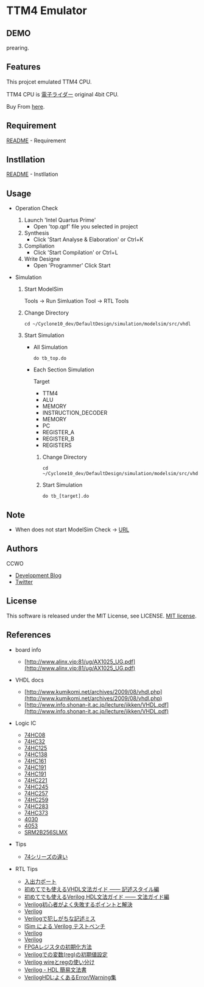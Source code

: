 # TTM4 Emulator

## DEMO

prearing.

## Features

This projcet emulated TTM4 CPU.

TTM4 CPU is [電子ライダー](https://twitter.com/denshirider) original 4bit CPU.

Buy From [here](https://www.switch-science.com/catalog/3915/).

## Requirement

[README](https://github.com/CC-WO/Cyclone10_dev/blob/master/README.md) - Requirement

## Instllation

[README](https://github.com/CC-WO/Cyclone10_dev/blob/master/README.md) - Instllation

## Usage

- Operation Check

  1. Launch 'Intel Quartus Prime'
      - Open 'top.qpf' file you selected in project
  2. Synthesis
      - Click 'Start Analyse & Elaboration' or Ctrl+K
  3. Compliation
      - Click 'Start Compilation' or Ctrl+L
  4. Write Designe
      - Open 'Programmer' Click Start

- Simulation

  1. Start ModelSim

      Tools -> Run Simluation Tool -> RTL Tools

  1. Change Directory

      ```plain
      cd ~/Cyclone10_dev/DefaultDesign/simulation/modelsim/src/vhdl
      ```

  1. Start Simulation

      - All Simulation

        ```palin
        do tb_top.do
        ```

      - Each Section Simulation

        Target

          - TTM4
          - ALU
          - MEMORY
          - INSTRUCTION_DECODER
          - MEMORY
          - PC
          - REGISTER_A
          - REGISTER_B
          - REGISTERS

        1. Change Directory

            ```plain
            cd ~/Cyclone10_dev/DefaultDesign/simulation/modelsim/src/vhdl/[target]/
            ```

        2. Start Simulation

            ```plain
            do tb_[target].do
            ```

## Note

- When does not start ModelSim
  Check -> [URL](https://ccwo-embed.hatenablog.com/entry/2019/07/21/110450)

## Authors

CCWO

- [Development Blog](https://ccwo-embed.hatenablog.com/)
- [Twitter](https://twitter.com/C_C_WO)

## License

This software is released under the MIT License, see LICENSE. [MIT license](https://en.wikipedia.org/wiki/MIT_License).

## References

- board info
  - [http://www.alinx.vip:81/ug/AX1025_UG.pdf](http://www.alinx.vip:81/ug/AX1025_UG.pdf)
- VHDL docs
  - [http://www.kumikomi.net/archives/2009/08/vhdl.php](http://www.kumikomi.net/archives/2009/08/vhdl.php)
  - [http://www.info.shonan-it.ac.jp/lecture/jikken/VHDL.pdf](http://www.info.shonan-it.ac.jp/lecture/jikken/VHDL.pdf)
- Logic IC
  - [74HC08](https://toshiba.semicon-storage.com/jp/product/logic/cmos-logic/detail.TC74HC08AP.html)
  - [74HC32](https://toshiba.semicon-storage.com/jp/product/logic/cmos-logic/detail.TC74HC32AP.html)
  - [74HC125](https://toshiba.semicon-storage.com/jp/product/logic/cmos-logic/detail.TC74HC161AP.html)
  - [74HC138](https://toshiba.semicon-storage.com/jp/product/logic/cmos-logic/detail.TC74HC138AP.html)
  - [74HC161](https://toshiba.semicon-storage.com/jp/product/logic/cmos-logic/detail.TC74HC161AP.html)
  - [74HC191](https://toshiba.semicon-storage.com/jp/product/logic/cmos-logic/detail.TC74HC191AP.html)
  - [74HC191](https://toshiba.semicon-storage.com/jp/product/logic/cmos-logic/detail.TC74HC191AP.html)
  - [74HC221](https://toshiba.semicon-storage.com/jp/product/logic/cmos-logic/detail.TC74HC221AP.html)
  - [74HC245](https://toshiba.semicon-storage.com/jp/product/logic/cmos-logic/detail.TC74HC245AP.html)
  - [74HC257](https://toshiba.semicon-storage.com/jp/product/logic/cmos-logic/detail.TC74HC257AP.html)
  - [74HC259](https://toshiba.semicon-storage.com/jp/product/logic/cmos-logic/detail.TC74HC259AP.html)
  - [74HC283](https://toshiba.semicon-storage.com/jp/product/logic/cmos-logic/detail.TC74HC283AP.html)
  - [74HC373](https://toshiba.semicon-storage.com/jp/product/logic/cmos-logic/detail.TC74HC373AP.html)
  - [4030](https://toshiba.semicon-storage.com/jp/product/logic/cmos-logic/detail.TC4030BP.html)
  - [4053](https://toshiba.semicon-storage.com/jp/product/logic/cmos-logic/detail.TC4053BP.html)
  - [SRM2B256SLMX](http://akizukidenshi.com/download/ds/seikoepson/SRM2B256.pdf)

- Tips
  - [74シリーズの違い](https://lab.fujiele.co.jp/faq/1262/)
- RTL Tips
  - [入出力ポート](http://www.darwin.esys.tsukuba.ac.jp/home/ohyou/verilog/inout)
  - [初めてでも使えるVHDL文法ガイド ―― 記述スタイル編](http://www.kumikomi.net/archives/2009/07/verilog_hdl_1.php)
  - [初めてでも使えるVerilog HDL文法ガイド ―― 文法ガイド編](http://www.kumikomi.net/archives/2009/07/verilog_hdl_2.php)
  - [Verilog初心者がよく失敗するポイントと解決](https://qiita.com/Daichi_Tagami/items/4ed206cde907b4b28ec0)
  - [Verilog](http://hp.vector.co.jp/authors/VA016670/verilog/index.html)
  - [Verilogで犯しがちな記述ミス](https://dora.bk.tsukuba.ac.jp/~takeuchi/?%E9%9B%BB%E6%B0%97%E5%9B%9E%E8%B7%AF%2FHDL%2FVerilog%E3%81%A7%E7%8A%AF%E3%81%97%E3%81%8C%E3%81%A1%E3%81%AA%E8%A8%98%E8%BF%B0%E3%83%9F%E3%82%B9)
  - [ISim による Verilog テストベンチ](https://dora.bk.tsukuba.ac.jp/~takeuchi/?%E9%9B%BB%E6%B0%97%E5%9B%9E%E8%B7%AF%2FHDL%2FISim%20%E3%81%AB%E3%82%88%E3%82%8B%20Verilog%20%E3%83%86%E3%82%B9%E3%83%88%E3%83%99%E3%83%B3%E3%83%81)
  - [Verilog](http://www.darwin.esys.tsukuba.ac.jp/home/ohyou/verilog)
  - [Verilog](https://qiita.com/thtitech/items/8cc898dda7a10780f495#%E3%83%A2%E3%82%B8%E3%83%A5%E3%83%BC%E3%83%AB%E3%81%AE%E4%BD%9C%E6%88%90)
  - [FPGAレジスタの初期化方法](https://microcraft.blog.fc2.com/blog-entry-388.html)
  - [Verilogでの変数(reg)の初期値設定](https://habu-kun.hatenablog.com/entry/20111012/1318398777)
  - [Verilog wireとregの使い分け](https://qiita.com/mmitti/items/b9830632291dab70a724#%E7%B5%84%E3%81%BF%E5%90%88%E3%82%8F%E3%81%9B%E5%9B%9E%E8%B7%AF-always%E6%96%87%E3%81%AE%E4%BE%8B)
  - [Verilog - HDL 簡易文法書](http://www.icrus.org/machida/product/verilog.pdf)
  - [VerilogHDL:よくあるError/Warning集](http://exp1gw.ec.t.kanazawa-u.ac.jp/PCIF-2/faq.html)
